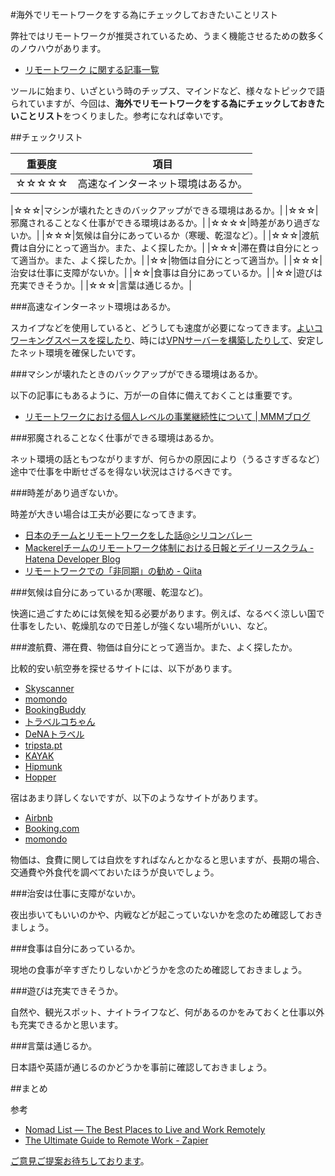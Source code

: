 #海外でリモートワークをする為にチェックしておきたいことリスト

弊社ではリモートワークが推奨されているため、うまく機能させるための数多くのノウハウがあります。

* <a href="http://blog.mmmcorp.co.jp/tags/%E3%83%AA%E3%83%A2%E3%83%BC%E3%83%88%E3%83%AF%E3%83%BC%E3%82%AF/" target="_blank">リモートワーク に関する記事一覧</a>

ツールに始まり、いざという時のチップス、マインドなど、様々なトピックで語られていますが、今回は、**海外でリモートワークをする為にチェックしておきたいことリスト**をつくりました。参考になれば幸いです。

##チェックリスト


| 重要度 | 項目 |
| -- | -- |
| ☆☆☆☆☆ | 高速なインターネット環境はあるか。 |

|☆☆☆|マシンが壊れたときのバックアップができる環境はあるか。|
|☆☆☆|邪魔されることなく仕事ができる環境はあるか。|
|☆☆☆☆|時差があり過ぎないか。|
|☆☆☆|気候は自分にあっているか（寒暖、乾湿など）。|
|☆☆☆|渡航費は自分にとって適当か。また、よく探したか。|
|☆☆☆|滞在費は自分にとって適当か。また、よく探したか。|
|☆☆|物価は自分にとって適当か。|
|☆☆☆|治安は仕事に支障がないか。|
|☆☆|食事は自分にあっているか。|
|☆☆|遊びは充実できそうか。|
|☆☆☆|言葉は通じるか。|


###高速なインターネット環境はあるか。

スカイプなどを使用していると、どうしても速度が必要になってきます。<a href="http://blog.mmmcorp.co.jp/blog/2015/04/30/bangkok_remote_work/" target="_blank">よいコワーキングスペースを探したり</a>、時には<a href="http://blog.mmmcorp.co.jp/blog/2015/06/18/shanghai_remote_work/" target="_blank">VPNサーバーを構築したりして</a>、安定したネット環境を確保したいです。

###マシンが壊れたときのバックアップができる環境はあるか。

以下の記事にもあるように、万が一の自体に備えておくことは重要です。

* <a href="http://blog.mmmcorp.co.jp/blog/2015/04/01/remotework-bcp/" target="_blank">リモートワークにおける個人レベルの事業継続性について | MMMブログ</a>

###邪魔されることなく仕事ができる環境はあるか。

ネット環境の話ともつながりますが、何らかの原因により（うるさすぎるなど）途中で仕事を中断せざるを得ない状況はさけるべきです。

###時差があり過ぎないか。

時差が大きい場合は工夫が必要になってきます。

* [日本のチームとリモートワークをした話@シリコンバレー](http://blog.mmmcorp.co.jp/blog/2015/12/08/remote-work-in-SV/)
* [Mackerelチームのリモートワーク体制における日報とデイリースクラム - Hatena Developer Blog](http://developer.hatenastaff.com/entry/2015/07/05/174343)
* [リモートワークでの「非同期」の勧め - Qiita](http://qiita.com/jj1bdx/items/e36fa34306a6f88a4eeb)


###気候は自分にあっているか(寒暖、乾湿など)。

快適に過ごすためには気候を知る必要があります。例えば、なるべく涼しい国で仕事をしたい、乾燥肌なので日差しが強くない場所がいい、など。

###渡航費、滞在費、物価は自分にとって適当か。また、よく探したか。

比較的安い航空券を探せるサイトには、以下があります。

* <a href="http://www.skyscanner.jp/" target="_blank">Skyscanner</a>
* <a href="http://www.momondo.com/" target="_blank">momondo</a>
* <a href="http://www.bookingbuddy.com/" target="_blank">BookingBuddy</a>
* <a href="http://www.tour.ne.jp/" target="_blank">トラベルコちゃん</a>
* <a href="http://www.skygate.co.jp/" target="_blank">DeNAトラベル</a>
* <a href="http://www.tripsta.pt/" target="_blank">tripsta.pt</a>
* <a href="http://www.kayak.co.jp/flights" target="_blank">KAYAK</a>
* <a href="https://www.hipmunk.com/" target="_blank">Hipmunk</a>
* <a href="http://www.hopper.com/" target="_blank">Hopper</a>

宿はあまり詳しくないですが、以下のようなサイトがあります。

* <a href="https://www.airbnb.jp/" target="_blank">Airbnb</a>
* <a href="http://www.booking.com/index.ja.html" target="_blank">Booking.com</a>
* <a href="http://www.momondo.com/hotels/" target="_blank">momondo</a>

物価は、食費に関しては自炊をすればなんとかなると思いますが、長期の場合、交通費や外食代を調べておいたほうが良いでしょう。

###治安は仕事に支障がないか。

夜出歩いてもいいのかや、内戦などが起こっていないかを念のため確認しておきましょう。

###食事は自分にあっているか。

現地の食事が辛すぎたりしないかどうかを念のため確認しておきましょう。

###遊びは充実できそうか。

自然や、観光スポット、ナイトライフなど、何があるのかをみておくと仕事以外も充実できるかと思います。

###言葉は通じるか。

日本語や英語が通じるのかどうかを事前に確認しておきましょう。


##まとめ

参考
* <a href="https://nomadlist.com/" target="_blank">Nomad List — The Best Places to Live and Work Remotely</a>
* <a href="https://zapier.com/learn/the-ultimate-guide-to-remote-working/" target="_blank">The Ultimate Guide to Remote Work - Zapier</a>

<a href="https://github.com/okmttdhr/remote-work-check-list" target="_blank">ご意見ご提案お待ちしております</a>。
